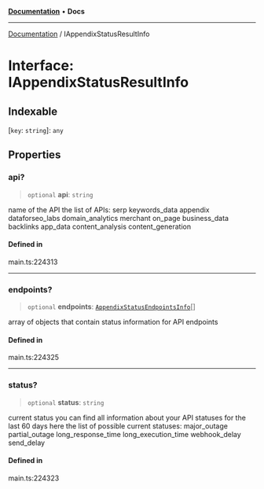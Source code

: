 [**Documentation**](../README.md) • **Docs**

***

[Documentation](../globals.md) / IAppendixStatusResultInfo

# Interface: IAppendixStatusResultInfo

## Indexable

 \[`key`: `string`\]: `any`

## Properties

### api?

> `optional` **api**: `string`

name of the API
the list of APIs:
serp
keywords_data
appendix
dataforseo_labs
domain_analytics
merchant
on_page
business_data
backlinks
app_data
content_analysis
content_generation

#### Defined in

main.ts:224313

***

### endpoints?

> `optional` **endpoints**: [`AppendixStatusEndpointsInfo`](../classes/AppendixStatusEndpointsInfo.md)[]

array of objects that contain status information for API endpoints

#### Defined in

main.ts:224325

***

### status?

> `optional` **status**: `string`

current status
you can find all information about your API statuses for the last 60 days here
the list of possible current statuses:
major_outage
partial_outage
long_response_time
long_execution_time
webhook_delay
send_delay

#### Defined in

main.ts:224323
